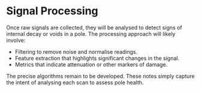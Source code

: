 # Signal Processing

Once raw signals are collected, they will be analysed to detect signs of internal decay or voids in a pole. The processing approach will likely involve:

- Filtering to remove noise and normalise readings.
- Feature extraction that highlights significant changes in the signal.
- Metrics that indicate attenuation or other markers of damage.

The precise algorithms remain to be developed. These notes simply capture the intent of analysing each scan to assess pole health.
